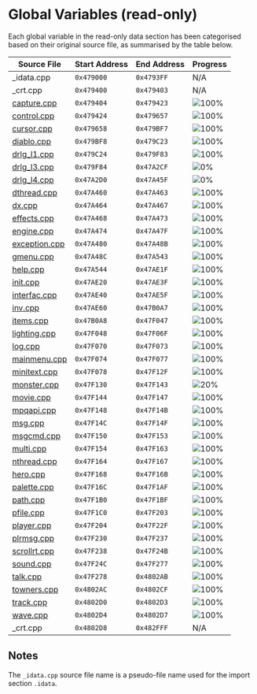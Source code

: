 # Global Variables (read-only)

Each global variable in the read-only data section has been categorised based on their original source file, as summarised by the table below.

| Source File                      | Start Address | End Address | Progress                                                    |
|----------------------------------|---------------|-------------|-------------------------------------------------------------|
| _idata.cpp                       | `0x479000`    | `0x4793FF`  | N/A                                                         |
| _crt.cpp                         | `0x479400`    | `0x479403`  | N/A                                                         |
| [capture.cpp](capture.cpp)       | `0x479404`    | `0x479423`  | ![100%](http://progressed.io/bar/100 "(32/32 bytes)")       |
| [control.cpp](control.cpp)       | `0x479424`    | `0x479657`  | ![100%](http://progressed.io/bar/100 "(564/564 bytes)")     |
| [cursor.cpp](cursor.cpp)         | `0x479658`    | `0x479BF7`  | ![100%](http://progressed.io/bar/100 "(1440/1440 bytes)")   |
| [diablo.cpp](diablo.cpp)         | `0x479BF8`    | `0x479C23`  | ![100%](http://progressed.io/bar/100 "(44/44 bytes)")       |
| [drlg_l1.cpp](drlg_l1.cpp)       | `0x479C24`    | `0x479F83`  | ![100%](http://progressed.io/bar/100 "(864/864 bytes)")     |
| [drlg_l3.cpp](drlg_l3.cpp)       | `0x479F84`    | `0x47A2CF`  | ![0%](http://progressed.io/bar/0 "(0/844 bytes)")           |
| [drlg_l4.cpp](drlg_l4.cpp)       | `0x47A2D0`    | `0x47A45F`  | ![0%](http://progressed.io/bar/0 "(0/400 bytes)")           |
| [dthread.cpp](dthread.cpp)       | `0x47A460`    | `0x47A463`  | ![100%](http://progressed.io/bar/100 "(4/4 bytes)")         |
| [dx.cpp](dx.cpp)                 | `0x47A464`    | `0x47A467`  | ![100%](http://progressed.io/bar/100 "(4/4 bytes)")         |
| [effects.cpp](effects.cpp)       | `0x47A468`    | `0x47A473`  | ![100%](http://progressed.io/bar/100 "(12/12 bytes)")       |
| [engine.cpp](engine.cpp)         | `0x47A474`    | `0x47A47F`  | ![100%](http://progressed.io/bar/100 "(12/12 bytes)")       |
| [exception.cpp](exception.cpp)   | `0x47A480`    | `0x47A48B`  | ![100%](http://progressed.io/bar/100 "(12/12 bytes)")       |
| [gmenu.cpp](gmenu.cpp)           | `0x47A48C`    | `0x47A543`  | ![100%](http://progressed.io/bar/100 "(184/184 bytes)")     |
| [help.cpp](help.cpp)             | `0x47A544`    | `0x47AE1F`  | ![100%](http://progressed.io/bar/100 "(2268/2268 bytes)")   |
| [init.cpp](init.cpp)             | `0x47AE20`    | `0x47AE3F`  | ![100%](http://progressed.io/bar/100 "(32/32 bytes)")       |
| [interfac.cpp](interfac.cpp)     | `0x47AE40`    | `0x47AE5F`  | ![100%](http://progressed.io/bar/100 "(32/32 bytes)")       |
| [inv.cpp](inv.cpp)               | `0x47AE60`    | `0x47B0A7`  | ![100%](http://progressed.io/bar/100 "(584/584 bytes)")     |
| [items.cpp](items.cpp)           | `0x47B0A8`    | `0x47F047`  | ![100%](http://progressed.io/bar/100 "(16288/16288 bytes)") |
| [lighting.cpp](lighting.cpp)     | `0x47F048`    | `0x47F06F`  | ![100%](http://progressed.io/bar/100 "(40/40 bytes)")       |
| [log.cpp](log.cpp)               | `0x47F070`    | `0x47F073`  | ![100%](http://progressed.io/bar/100 "(4/4 bytes)")         |
| [mainmenu.cpp](mainmenu.cpp)     | `0x47F074`    | `0x47F077`  | ![100%](http://progressed.io/bar/100 "(4/4 bytes)")         |
| [minitext.cpp](minitext.cpp)     | `0x47F078`    | `0x47F12F`  | ![100%](http://progressed.io/bar/100 "(184/184 bytes)")     |
| [monster.cpp](monster.cpp)       | `0x47F130`    | `0x47F143`  | ![20%](http://progressed.io/bar/20 "(4/20 bytes)")          |
| [movie.cpp](movie.cpp)           | `0x47F144`    | `0x47F147`  | ![100%](http://progressed.io/bar/100 "(4/4 bytes)")         |
| [mpqapi.cpp](mpqapi.cpp)         | `0x47F148`    | `0x47F14B`  | ![100%](http://progressed.io/bar/100 "(4/4 bytes)")         |
| [msg.cpp](msg.cpp)               | `0x47F14C`    | `0x47F14F`  | ![100%](http://progressed.io/bar/100 "(4/4 bytes)")         |
| [msgcmd.cpp](msgcmd.cpp)         | `0x47F150`    | `0x47F153`  | ![100%](http://progressed.io/bar/100 "(4/4 bytes)")         |
| [multi.cpp](multi.cpp)           | `0x47F154`    | `0x47F163`  | ![100%](http://progressed.io/bar/100 "(16/16 bytes)")       |
| [nthread.cpp](nthread.cpp)       | `0x47F164`    | `0x47F167`  | ![100%](http://progressed.io/bar/100 "(4/4 bytes)")         |
| [hero.cpp](hero.cpp)             | `0x47F168`    | `0x47F16B`  | ![100%](http://progressed.io/bar/100 "(4/4 bytes)")         |
| [palette.cpp](palette.cpp)       | `0x47F16C`    | `0x47F1AF`  | ![100%](http://progressed.io/bar/100 "(68/68 bytes)")       |
| [path.cpp](path.cpp)             | `0x47F1B0`    | `0x47F1BF`  | ![100%](http://progressed.io/bar/100 "(16/16 bytes)")       |
| [pfile.cpp](pfile.cpp)           | `0x47F1C0`    | `0x47F203`  | ![100%](http://progressed.io/bar/100 "(68/68 bytes)")       |
| [player.cpp](player.cpp)         | `0x47F204`    | `0x47F22F`  | ![100%](http://progressed.io/bar/100 "(44/44 bytes)")       |
| [plrmsg.cpp](plrmsg.cpp)         | `0x47F230`    | `0x47F237`  | ![100%](http://progressed.io/bar/100 "(8/8 bytes)")         |
| [scrollrt.cpp](scrollrt.cpp)     | `0x47F238`    | `0x47F24B`  | ![100%](http://progressed.io/bar/100 "(20/20 bytes)")       |
| [sound.cpp](sound.cpp)           | `0x47F24C`    | `0x47F277`  | ![100%](http://progressed.io/bar/100 "(44/44 bytes)")       |
| [talk.cpp](talk.cpp)             | `0x47F278`    | `0x4802AB`  | ![100%](http://progressed.io/bar/100 "(4148/4148 bytes)")   |
| [towners.cpp](towners.cpp)       | `0x4802AC`    | `0x4802CF`  | ![100%](http://progressed.io/bar/100 "(36/36 bytes)")       |
| [track.cpp](track.cpp)           | `0x4802D0`    | `0x4802D3`  | ![100%](http://progressed.io/bar/100 "(4/4 bytes)")         |
| [wave.cpp](wave.cpp)             | `0x4802D4`    | `0x4802D7`  | ![100%](http://progressed.io/bar/100 "(4/4 bytes)")         |
| _crt.cpp                         | `0x4802D8`    | `0x482FFF`  | N/A                                                         |

## Notes

The `_idata.cpp` source file name is a pseudo-file name used for the import section `.idata`.
